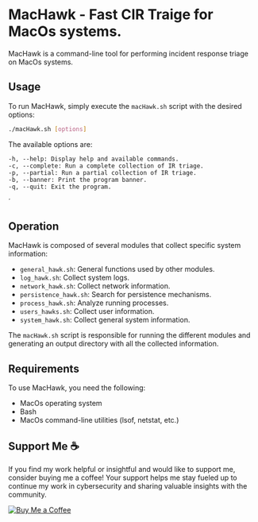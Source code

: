 # MacHawk - Fast CIR Traige for MacOs systems.

MacHawk is a command-line tool for performing incident response triage on MacOs systems.

## Usage

To run MacHawk, simply execute the `macHawk.sh` script with the desired options:

```bash
./macHawk.sh [options]
```
The available options are:

    -h, --help: Display help and available commands.
    -c, --complete: Run a complete collection of IR triage.
    -p, --partial: Run a partial collection of IR triage.
    -b, --banner: Print the program banner.
    -q, --quit: Exit the program.
´

## Operation

MacHawk is composed of several modules that collect specific system information:

- `general_hawk.sh`: General functions used by other modules.
- `log_hawk.sh`: Collect system logs.
- `network_hawk.sh`: Collect network information.
- `persistence_hawk.sh`: Search for persistence mechanisms.
- `process_hawk.sh`: Analyze running processes.
- `users_hawks.sh`: Collect user information.
- `system_hawk.sh`: Collect general system information.

The `macHawk.sh` script is responsible for running the different modules and generating an output directory with all the collected information.

## Requirements

To use MacHawk, you need the following:

- MacOs operating system
- Bash
- MacOs command-line utilities (lsof, netstat, etc.)

  
## Support Me ☕️

If you find my work helpful or insightful and would like to support me, consider buying me a coffee! Your support helps me stay fueled up to continue my work in cybersecurity and sharing valuable insights with the community.

[![Buy Me a Coffee](https://img.shields.io/badge/Buy%20Me%20a%20Coffee-Donate-yellow)](https://www.buymeacoffee.com/thc3pt3r)


